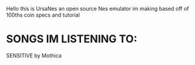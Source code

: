 Hello this is UrsaNes
an open source Nes emulator im making based off of 100ths coin specs and tutorial


# SONGS IM LISTENING TO:
SENSITIVE by Mothica
